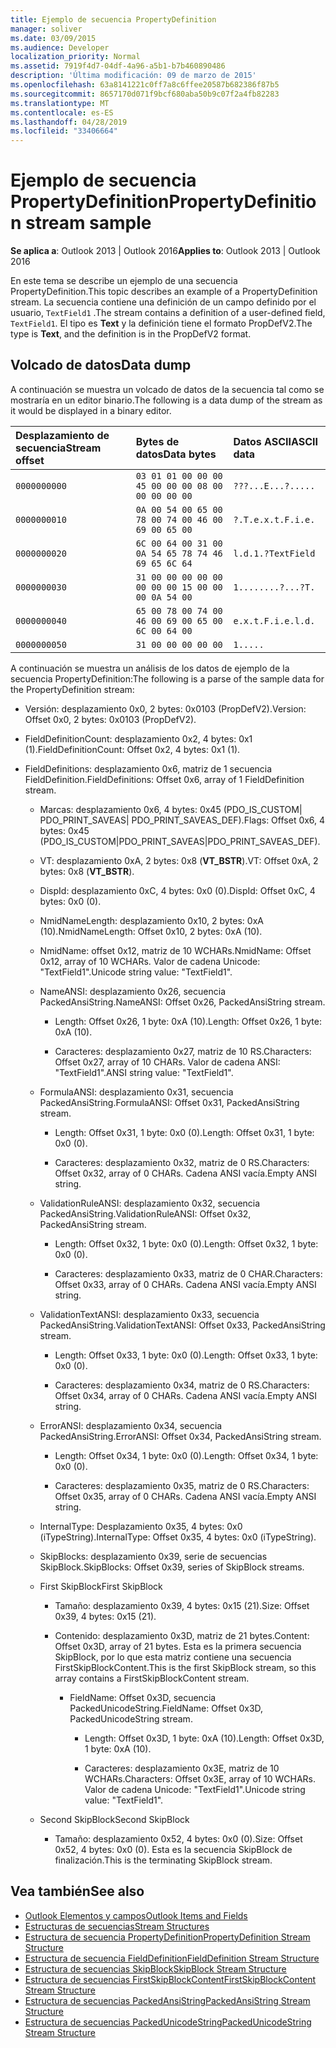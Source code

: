 ```yaml
---
title: Ejemplo de secuencia PropertyDefinition
manager: soliver
ms.date: 03/09/2015
ms.audience: Developer
localization_priority: Normal
ms.assetid: 7919f4d7-04df-4a96-a5b1-b7b460890486
description: 'Última modificación: 09 de marzo de 2015'
ms.openlocfilehash: 63a8141221c0ff7a8c6ffee20587b682386f87b5
ms.sourcegitcommit: 8657170d071f9bcf680aba50b9c07f2a4fb82283
ms.translationtype: MT
ms.contentlocale: es-ES
ms.lasthandoff: 04/28/2019
ms.locfileid: "33406664"
---
```

# <a name="propertydefinition-stream-sample"></a><span data-ttu-id="115ea-103">Ejemplo de secuencia PropertyDefinition</span><span class="sxs-lookup"><span data-stu-id="115ea-103">PropertyDefinition stream sample</span></span>

<span data-ttu-id="115ea-104">**Se aplica a**: Outlook 2013 | Outlook 2016</span><span class="sxs-lookup"><span data-stu-id="115ea-104">**Applies to**: Outlook 2013 | Outlook 2016</span></span> 
  
<span data-ttu-id="115ea-105">En este tema se describe un ejemplo de una secuencia PropertyDefinition.</span><span class="sxs-lookup"><span data-stu-id="115ea-105">This topic describes an example of a PropertyDefinition stream.</span></span> <span data-ttu-id="115ea-106">La secuencia contiene una definición de un campo definido por el usuario,  `TextField1` .</span><span class="sxs-lookup"><span data-stu-id="115ea-106">The stream contains a definition of a user-defined field,  `TextField1`.</span></span> <span data-ttu-id="115ea-107">El tipo es **Text** y la definición tiene el formato PropDefV2.</span><span class="sxs-lookup"><span data-stu-id="115ea-107">The type is **Text**, and the definition is in the PropDefV2 format.</span></span>
  
## <a name="data-dump"></a><span data-ttu-id="115ea-108">Volcado de datos</span><span class="sxs-lookup"><span data-stu-id="115ea-108">Data dump</span></span>

<span data-ttu-id="115ea-109">A continuación se muestra un volcado de datos de la secuencia tal como se mostraría en un editor binario.</span><span class="sxs-lookup"><span data-stu-id="115ea-109">The following is a data dump of the stream as it would be displayed in a binary editor.</span></span>
  
|<span data-ttu-id="115ea-110">Desplazamiento de secuencia</span><span class="sxs-lookup"><span data-stu-id="115ea-110">Stream offset</span></span>|<span data-ttu-id="115ea-111">Bytes de datos</span><span class="sxs-lookup"><span data-stu-id="115ea-111">Data bytes</span></span>|<span data-ttu-id="115ea-112">Datos ASCII</span><span class="sxs-lookup"><span data-stu-id="115ea-112">ASCII data</span></span>|
|:-----|:-----|:-----|
| `0000000000` <br/> | `03 01 01 00 00 00 45 00 00 00 08 00 00 00 00 00` <br/> | `???...E...?.....` <br/> |
| `0000000010` <br/> | `0A 00 54 00 65 00 78 00 74 00 46 00 69 00 65 00` <br/> | `?.T.e.x.t.F.i.e.` <br/> |
| `0000000020` <br/> | `6C 00 64 00 31 00 0A 54 65 78 74 46 69 65 6C 64` <br/> | `l.d.1.?TextField` <br/> |
| `0000000030` <br/> | `31 00 00 00 00 00 00 00 00 15 00 00 00 0A 54 00` <br/> | `1........?...?T.` <br/> |
| `0000000040` <br/> | `65 00 78 00 74 00 46 00 69 00 65 00 6C 00 64 00` <br/> | `e.x.t.F.i.e.l.d.` <br/> |
| `0000000050` <br/> | `31 00 00 00 00 00` <br/> | `1.....` <br/> |
   
<span data-ttu-id="115ea-113">A continuación se muestra un análisis de los datos de ejemplo de la secuencia PropertyDefinition:</span><span class="sxs-lookup"><span data-stu-id="115ea-113">The following is a parse of the sample data for the PropertyDefinition stream:</span></span>
  
- <span data-ttu-id="115ea-114">Versión: desplazamiento 0x0, 2 bytes: 0x0103 (PropDefV2).</span><span class="sxs-lookup"><span data-stu-id="115ea-114">Version: Offset 0x0, 2 bytes: 0x0103 (PropDefV2).</span></span>
    
- <span data-ttu-id="115ea-115">FieldDefinitionCount: desplazamiento 0x2, 4 bytes: 0x1 (1).</span><span class="sxs-lookup"><span data-stu-id="115ea-115">FieldDefinitionCount: Offset 0x2, 4 bytes: 0x1 (1).</span></span>
    
- <span data-ttu-id="115ea-116">FieldDefinitions: desplazamiento 0x6, matriz de 1 secuencia FieldDefinition.</span><span class="sxs-lookup"><span data-stu-id="115ea-116">FieldDefinitions: Offset 0x6, array of 1 FieldDefinition stream.</span></span>
    
  - <span data-ttu-id="115ea-117">Marcas: desplazamiento 0x6, 4 bytes: 0x45 (PDO_IS_CUSTOM| PDO_PRINT_SAVEAS| PDO_PRINT_SAVEAS_DEF).</span><span class="sxs-lookup"><span data-stu-id="115ea-117">Flags: Offset 0x6, 4 bytes: 0x45 (PDO_IS_CUSTOM|PDO_PRINT_SAVEAS|PDO_PRINT_SAVEAS_DEF).</span></span>
    
  - <span data-ttu-id="115ea-118">VT: desplazamiento 0xA, 2 bytes: 0x8 (**VT_BSTR**).</span><span class="sxs-lookup"><span data-stu-id="115ea-118">VT: Offset 0xA, 2 bytes: 0x8 (**VT_BSTR**).</span></span>
    
  - <span data-ttu-id="115ea-119">DispId: desplazamiento 0xC, 4 bytes: 0x0 (0).</span><span class="sxs-lookup"><span data-stu-id="115ea-119">DispId: Offset 0xC, 4 bytes: 0x0 (0).</span></span>
    
  - <span data-ttu-id="115ea-120">NmidNameLength: desplazamiento 0x10, 2 bytes: 0xA (10).</span><span class="sxs-lookup"><span data-stu-id="115ea-120">NmidNameLength: Offset 0x10, 2 bytes: 0xA (10).</span></span>
    
  - <span data-ttu-id="115ea-121">NmidName: offset 0x12, matriz de 10 WCHARs.</span><span class="sxs-lookup"><span data-stu-id="115ea-121">NmidName: Offset 0x12, array of 10 WCHARs.</span></span> <span data-ttu-id="115ea-122">Valor de cadena Unicode: "TextField1".</span><span class="sxs-lookup"><span data-stu-id="115ea-122">Unicode string value: "TextField1".</span></span>
    
  - <span data-ttu-id="115ea-123">NameANSI: desplazamiento 0x26, secuencia PackedAnsiString.</span><span class="sxs-lookup"><span data-stu-id="115ea-123">NameANSI: Offset 0x26, PackedAnsiString stream.</span></span>
    
    - <span data-ttu-id="115ea-124">Length: Offset 0x26, 1 byte: 0xA (10).</span><span class="sxs-lookup"><span data-stu-id="115ea-124">Length: Offset 0x26, 1 byte: 0xA (10).</span></span>
      
    - <span data-ttu-id="115ea-125">Caracteres: desplazamiento 0x27, matriz de 10 RS.</span><span class="sxs-lookup"><span data-stu-id="115ea-125">Characters: Offset 0x27, array of 10 CHARs.</span></span> <span data-ttu-id="115ea-126">Valor de cadena ANSI: "TextField1".</span><span class="sxs-lookup"><span data-stu-id="115ea-126">ANSI string value: "TextField1".</span></span>
    
  - <span data-ttu-id="115ea-127">FormulaANSI: desplazamiento 0x31, secuencia PackedAnsiString.</span><span class="sxs-lookup"><span data-stu-id="115ea-127">FormulaANSI: Offset 0x31, PackedAnsiString stream.</span></span>
    
    - <span data-ttu-id="115ea-128">Length: Offset 0x31, 1 byte: 0x0 (0).</span><span class="sxs-lookup"><span data-stu-id="115ea-128">Length: Offset 0x31, 1 byte: 0x0 (0).</span></span>
      
    - <span data-ttu-id="115ea-129">Caracteres: desplazamiento 0x32, matriz de 0 RS.</span><span class="sxs-lookup"><span data-stu-id="115ea-129">Characters: Offset 0x32, array of 0 CHARs.</span></span> <span data-ttu-id="115ea-130">Cadena ANSI vacía.</span><span class="sxs-lookup"><span data-stu-id="115ea-130">Empty ANSI string.</span></span>
    
  - <span data-ttu-id="115ea-131">ValidationRuleANSI: desplazamiento 0x32, secuencia PackedAnsiString.</span><span class="sxs-lookup"><span data-stu-id="115ea-131">ValidationRuleANSI: Offset 0x32, PackedAnsiString stream.</span></span>
    
    - <span data-ttu-id="115ea-132">Length: Offset 0x32, 1 byte: 0x0 (0).</span><span class="sxs-lookup"><span data-stu-id="115ea-132">Length: Offset 0x32, 1 byte: 0x0 (0).</span></span>
      
    - <span data-ttu-id="115ea-133">Caracteres: desplazamiento 0x33, matriz de 0 CHAR.</span><span class="sxs-lookup"><span data-stu-id="115ea-133">Characters: Offset 0x33, array of 0 CHARs.</span></span> <span data-ttu-id="115ea-134">Cadena ANSI vacía.</span><span class="sxs-lookup"><span data-stu-id="115ea-134">Empty ANSI string.</span></span>
    
  - <span data-ttu-id="115ea-135">ValidationTextANSI: desplazamiento 0x33, secuencia PackedAnsiString.</span><span class="sxs-lookup"><span data-stu-id="115ea-135">ValidationTextANSI: Offset 0x33, PackedAnsiString stream.</span></span>
    
    - <span data-ttu-id="115ea-136">Length: Offset 0x33, 1 byte: 0x0 (0).</span><span class="sxs-lookup"><span data-stu-id="115ea-136">Length: Offset 0x33, 1 byte: 0x0 (0).</span></span>
      
    - <span data-ttu-id="115ea-137">Caracteres: desplazamiento 0x34, matriz de 0 RS.</span><span class="sxs-lookup"><span data-stu-id="115ea-137">Characters: Offset 0x34, array of 0 CHARs.</span></span> <span data-ttu-id="115ea-138">Cadena ANSI vacía.</span><span class="sxs-lookup"><span data-stu-id="115ea-138">Empty ANSI string.</span></span>
    
  - <span data-ttu-id="115ea-139">ErrorANSI: desplazamiento 0x34, secuencia PackedAnsiString.</span><span class="sxs-lookup"><span data-stu-id="115ea-139">ErrorANSI: Offset 0x34, PackedAnsiString stream.</span></span>
    
    - <span data-ttu-id="115ea-140">Length: Offset 0x34, 1 byte: 0x0 (0).</span><span class="sxs-lookup"><span data-stu-id="115ea-140">Length: Offset 0x34, 1 byte: 0x0 (0).</span></span>
      
    - <span data-ttu-id="115ea-141">Caracteres: desplazamiento 0x35, matriz de 0 RS.</span><span class="sxs-lookup"><span data-stu-id="115ea-141">Characters: Offset 0x35, array of 0 CHARs.</span></span> <span data-ttu-id="115ea-142">Cadena ANSI vacía.</span><span class="sxs-lookup"><span data-stu-id="115ea-142">Empty ANSI string.</span></span>
    
  - <span data-ttu-id="115ea-143">InternalType: Desplazamiento 0x35, 4 bytes: 0x0 (iTypeString).</span><span class="sxs-lookup"><span data-stu-id="115ea-143">InternalType: Offset 0x35, 4 bytes: 0x0 (iTypeString).</span></span>
    
  - <span data-ttu-id="115ea-144">SkipBlocks: desplazamiento 0x39, serie de secuencias SkipBlock.</span><span class="sxs-lookup"><span data-stu-id="115ea-144">SkipBlocks: Offset 0x39, series of SkipBlock streams.</span></span>
    
  - <span data-ttu-id="115ea-145">First SkipBlock</span><span class="sxs-lookup"><span data-stu-id="115ea-145">First SkipBlock</span></span>
    
    - <span data-ttu-id="115ea-146">Tamaño: desplazamiento 0x39, 4 bytes: 0x15 (21).</span><span class="sxs-lookup"><span data-stu-id="115ea-146">Size: Offset 0x39, 4 bytes: 0x15 (21).</span></span>
      
    - <span data-ttu-id="115ea-147">Contenido: desplazamiento 0x3D, matriz de 21 bytes.</span><span class="sxs-lookup"><span data-stu-id="115ea-147">Content: Offset 0x3D, array of 21 bytes.</span></span> <span data-ttu-id="115ea-148">Esta es la primera secuencia SkipBlock, por lo que esta matriz contiene una secuencia FirstSkipBlockContent.</span><span class="sxs-lookup"><span data-stu-id="115ea-148">This is the first SkipBlock stream, so this array contains a FirstSkipBlockContent stream.</span></span>
      
      - <span data-ttu-id="115ea-149">FieldName: Offset 0x3D, secuencia PackedUnicodeString.</span><span class="sxs-lookup"><span data-stu-id="115ea-149">FieldName: Offset 0x3D, PackedUnicodeString stream.</span></span>
        
        - <span data-ttu-id="115ea-150">Length: Offset 0x3D, 1 byte: 0xA (10).</span><span class="sxs-lookup"><span data-stu-id="115ea-150">Length: Offset 0x3D, 1 byte: 0xA (10).</span></span>
          
        - <span data-ttu-id="115ea-151">Caracteres: desplazamiento 0x3E, matriz de 10 WCHARs.</span><span class="sxs-lookup"><span data-stu-id="115ea-151">Characters: Offset 0x3E, array of 10 WCHARs.</span></span> <span data-ttu-id="115ea-152">Valor de cadena Unicode: "TextField1".</span><span class="sxs-lookup"><span data-stu-id="115ea-152">Unicode string value: "TextField1".</span></span>
    
  - <span data-ttu-id="115ea-153">Second SkipBlock</span><span class="sxs-lookup"><span data-stu-id="115ea-153">Second SkipBlock</span></span>
    
    - <span data-ttu-id="115ea-154">Tamaño: desplazamiento 0x52, 4 bytes: 0x0 (0).</span><span class="sxs-lookup"><span data-stu-id="115ea-154">Size: Offset 0x52, 4 bytes: 0x0 (0).</span></span> <span data-ttu-id="115ea-155">Esta es la secuencia SkipBlock de finalización.</span><span class="sxs-lookup"><span data-stu-id="115ea-155">This is the terminating SkipBlock stream.</span></span>
    
## <a name="see-also"></a><span data-ttu-id="115ea-156">Vea también</span><span class="sxs-lookup"><span data-stu-id="115ea-156">See also</span></span>

- [<span data-ttu-id="115ea-157">Outlook Elementos y campos</span><span class="sxs-lookup"><span data-stu-id="115ea-157">Outlook Items and Fields</span></span>](outlook-items-and-fields.md)
- [<span data-ttu-id="115ea-158">Estructuras de secuencias</span><span class="sxs-lookup"><span data-stu-id="115ea-158">Stream Structures</span></span>](stream-structures.md)
- [<span data-ttu-id="115ea-159">Estructura de secuencia PropertyDefinition</span><span class="sxs-lookup"><span data-stu-id="115ea-159">PropertyDefinition Stream Structure</span></span>](propertydefinition-stream-structure.md)
- [<span data-ttu-id="115ea-160">Estructura de secuencia FieldDefinition</span><span class="sxs-lookup"><span data-stu-id="115ea-160">FieldDefinition Stream Structure</span></span>](fielddefinition-stream-structure.md)
- [<span data-ttu-id="115ea-161">Estructura de secuencias SkipBlock</span><span class="sxs-lookup"><span data-stu-id="115ea-161">SkipBlock Stream Structure</span></span>](skipblock-stream-structure.md)
- [<span data-ttu-id="115ea-162">Estructura de secuencias FirstSkipBlockContent</span><span class="sxs-lookup"><span data-stu-id="115ea-162">FirstSkipBlockContent Stream Structure</span></span>](firstskipblockcontent-stream-structure.md)
- [<span data-ttu-id="115ea-163">Estructura de secuencias PackedAnsiString</span><span class="sxs-lookup"><span data-stu-id="115ea-163">PackedAnsiString Stream Structure</span></span>](packedansistring-stream-structure.md)
- [<span data-ttu-id="115ea-164">Estructura de secuencias PackedUnicodeString</span><span class="sxs-lookup"><span data-stu-id="115ea-164">PackedUnicodeString Stream Structure</span></span>](packedunicodestring-stream-structure.md)

